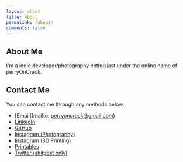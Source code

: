 ```yaml
---
layout: about
title: About
permalink: /about/
comments: false
---
```


## About Me

I'm a indie developer/photography enthusiast under the online name of perryOnCrack.

## Contact Me

You can contact me through any methods below.

- [Email](mailto: perryoncrack@gmail.com)
- [LinkedIn](https://www.linkedin.com/in/%E6%9F%8F%E7%91%9C-%E7%9B%A7-8a9726217/)
- [GitHub](https://github.com/perryOnCrack)
- [Instagram (Photography)](https://www.instagram.com/perryoncrack/)
- [Instagram (3D Printing)](https://www.instagram.com/methlabjerry/)
- [Printables](https://www.printables.com/social/304298-perryoncrack/about)
- [Twitter (shitpost only)](https://twitter.com/perryOnCrack)
